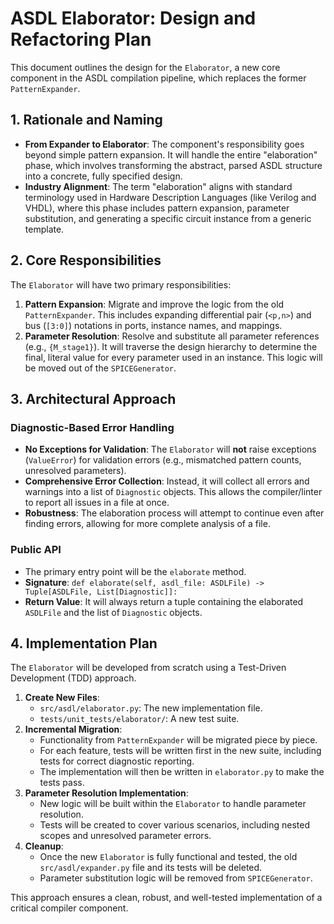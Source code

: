 # ASDL Elaborator: Design and Refactoring Plan

This document outlines the design for the `Elaborator`, a new core component in the ASDL compilation pipeline, which replaces the former `PatternExpander`.

## 1. Rationale and Naming

- **From Expander to Elaborator**: The component's responsibility goes beyond simple pattern expansion. It will handle the entire "elaboration" phase, which involves transforming the abstract, parsed ASDL structure into a concrete, fully specified design.
- **Industry Alignment**: The term "elaboration" aligns with standard terminology used in Hardware Description Languages (like Verilog and VHDL), where this phase includes pattern expansion, parameter substitution, and generating a specific circuit instance from a generic template.

## 2. Core Responsibilities

The `Elaborator` will have two primary responsibilities:

1.  **Pattern Expansion**: Migrate and improve the logic from the old `PatternExpander`. This includes expanding differential pair (`<p,n>`) and bus (`[3:0]`) notations in ports, instance names, and mappings.
2.  **Parameter Resolution**: Resolve and substitute all parameter references (e.g., `{M_stage1}`). It will traverse the design hierarchy to determine the final, literal value for every parameter used in an instance. This logic will be moved out of the `SPICEGenerator`.

## 3. Architectural Approach

### Diagnostic-Based Error Handling

- **No Exceptions for Validation**: The `Elaborator` will **not** raise exceptions (`ValueError`) for validation errors (e.g., mismatched pattern counts, unresolved parameters).
- **Comprehensive Error Collection**: Instead, it will collect all errors and warnings into a list of `Diagnostic` objects. This allows the compiler/linter to report all issues in a file at once.
- **Robustness**: The elaboration process will attempt to continue even after finding errors, allowing for more complete analysis of a file.

### Public API

- The primary entry point will be the `elaborate` method.
- **Signature**: `def elaborate(self, asdl_file: ASDLFile) -> Tuple[ASDLFile, List[Diagnostic]]:`
- **Return Value**: It will always return a tuple containing the elaborated `ASDLFile` and the list of `Diagnostic` objects.

## 4. Implementation Plan

The `Elaborator` will be developed from scratch using a Test-Driven Development (TDD) approach.

1.  **Create New Files**:
    -   `src/asdl/elaborator.py`: The new implementation file.
    -   `tests/unit_tests/elaborator/`: A new test suite.
2.  **Incremental Migration**:
    -   Functionality from `PatternExpander` will be migrated piece by piece.
    -   For each feature, tests will be written first in the new suite, including tests for correct diagnostic reporting.
    -   The implementation will then be written in `elaborator.py` to make the tests pass.
3.  **Parameter Resolution Implementation**:
    -   New logic will be built within the `Elaborator` to handle parameter resolution.
    -   Tests will be created to cover various scenarios, including nested scopes and unresolved parameter errors.
4.  **Cleanup**:
    -   Once the new `Elaborator` is fully functional and tested, the old `src/asdl/expander.py` file and its tests will be deleted.
    -   Parameter substitution logic will be removed from `SPICEGenerator`.

This approach ensures a clean, robust, and well-tested implementation of a critical compiler component.
